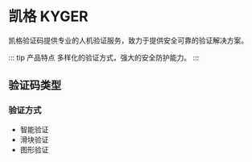 # 凯格 KYGER

凯格验证码提供专业的人机验证服务，致力于提供安全可靠的验证解决方案。

::: tip 产品特点
多样化的验证方式，强大的安全防护能力。
:::

## 验证码类型

### 验证方式
- 智能验证
- 滑块验证
- 图形验证 